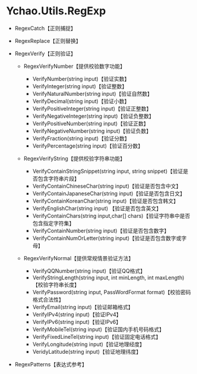 # Ychao.Utils.RegExp


- RegexCatch【正则捕捉】
 


- RegexReplace【正则替换】



- RegexVerify【正则验证】
   - RegexVerifyNumber【提供校验数字功能】
     - VerifyNumber(string input)【验证实数】
     - VerifyInteger(string input)【验证整数】
     - VerifyNaturalNumber(string input)【验证自然数】
     - VerifyDecimal(string input)【验证小数】
     - VerifyPositiveInteger(string input)【验证正整数】
     - VerifyNegativeInteger(string input)【验证负整数】
     - VerifyPositiveNumber(string input)【验证正数】
     - VerifyNegativeNumber(string input)【验证负数】
     - VerifyFraction(string input)【验证分数】
     - VerifyPercentage(string input)【验证百分数】
   
   - RegexVerifyString【提供校验字符串功能】
     - VerifyContainStringSnippet(string input, string snippet)【验证是否包含字符串片段】
     - VerifyContainChineseChar(string input)【验证是否包含中文】
     - VerifyContainJapaneseChar(string input)【验证是否包含日文】
     - VerifyContainKoreanChar(string input)【验证是否包含韩文】
     - VerifyEnglishChar(string input) 【验证是否包含英文】
     - VerifyContainChars(string input,char[] chars)【验证字符串中是否包含指定字符集】
     - VerifyContainNumber(string input)【验证是否包含数字】
     - VerifyContainNumOrLetter(string input)【验证是否包含数字或字母】
     
   - RegexVerifyNormal【提供常规情景验证方法】
     - VerifyQQNumber(string input)【验证QQ格式】
     - VerifyStringLength(string input, int minLength, int maxLength)【校验字符串长度】
     - VerifyPassword(string input, PassWordFormat format)【校验密码格式合法性】
     - VerifyEmail(string input)【验证邮箱格式】
     - VerifyIPv4(string input)【验证IPv4】
     - VerifyIPv6(string input)【验证IPv6】
     - VerifyMobileTel(string input)【验证国内手机号码格式】
     - VerifyFixedLineTel(string input)【验证固定电话格式】
     - VerifyLongitude(string input)【验证地理经度】
     - VeridyLatitude(string input)【验证地理纬度】

- RegexPatterns【表达式参考】

